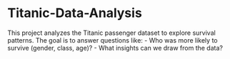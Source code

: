 # Titanic-Data-Analysis
This project analyzes the Titanic passenger dataset to explore survival patterns. The goal is to answer questions like: - Who was more likely to survive (gender, class, age)? - What insights can we draw from the data?
